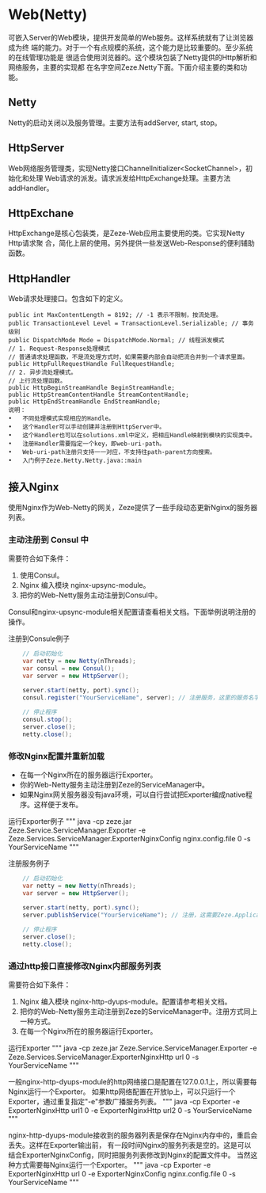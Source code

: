 # Web(Netty)

可嵌入Server的Web模块，提供开发简单的Web服务。这样系统就有了让浏览器成为终
端的能力。对于一个有点规模的系统，这个能力是比较重要的。至少系统的在线管理功能是
很适合使用浏览器的。这个模块包装了Netty提供的Http解析和网络服务，主要的实现都
在名字空间Zeze.Netty下面。下面介绍主要的类和功能。

## Netty
Netty的启动关闭以及服务管理。主要方法有addServer, start, stop。

## HttpServer
Web网络服务管理类，实现Netty接口ChannelInitializer&lt;SocketChannel&gt;，初始化和处理
Web请求的派发。请求派发给HttpExchange处理。主要方法addHandler。

## HttpExchane
HttpExchange是核心包装类，是Zeze-Web应用主要使用的类。它实现Netty Http请求聚
合，简化上层的使用。另外提供一些发送Web-Response的便利辅助函数。

## HttpHandler
Web请求处理接口。包含如下的定义。
```
public int MaxContentLength = 8192; // -1 表示不限制，按流处理。
public TransactionLevel Level = TransactionLevel.Serializable; // 事务级别
public DispatchMode Mode = DispatchMode.Normal; // 线程派发模式
// 1. Request-Response处理模式
// 普通请求处理函数，不是流处理方式时，如果需要内部会自动把流合并到一个请求里面。
public HttpFullRequestHandle FullRequestHandle;
// 2. 异步流处理模式。
// 上行流处理函数。
public HttpBeginStreamHandle BeginStreamHandle;
public HttpStreamContentHandle StreamContentHandle;
public HttpEndStreamHandle EndStreamHandle;
说明：
•	不同处理模式实现相应的Handle。
•	这个Handler可以手动创建并注册到HttpServer中。
•	这个Handler也可以在solutions.xml中定义，把相应Handle映射到模块的实现类中。
•	注册Handler需要指定一个key，即web-uri-path。
•	Web-uri-path注册只支持一一对应，不支持往path-parent方向搜索。
•	入门例子Zeze.Netty.Netty.java::main
```
## 接入Nginx
使用Nginx作为Web-Netty的网关，Zeze提供了一些手段动态更新Nginx的服务器列表。

### 主动注册到 Consul 中
需要符合如下条件：
1. 使用Consul。
2. Nginx 编入模块 nginx-upsync-module。
3. 把你的Web-Netty服务主动注册到Consul中。

Consul和nginx-upsync-module相关配置请查看相关文档。下面举例说明注册的操作。

注册到Consule例子
```java
    // 启动初始化
    var netty = new Netty(nThreads);
    var consul = new Consul();
    var server = new HttpServer();

    server.start(netty, port).sync();
    consul.register("YourServiceName", server); // 注册服务，这里的服务名字需要和Nginx配置一致。
    
    // 停止程序
    consul.stop(); 
    server.close();
    netty.close();
```

### 修改Nginx配置并重新加载

* 在每一个Nginx所在的服务器运行Exporter。
* 你的Web-Netty服务主动注册到Zeze的ServiceManager中。
* 如果Nginx网关服务器没有java环境，可以自行尝试把Exporter编成native程序。这样便于发布。

运行Exporter例子
"""
java -cp zeze.jar Zeze.Service.ServiceManager.Exporter -e Zeze.Services.ServiceManager.ExporterNginxConfig nginx.config.file 0 -s YourServiceName
"""

注册服务例子
```java
    // 启动初始化
    var netty = new Netty(nThreads);
    var server = new HttpServer();

    server.start(netty, port).sync();
    server.publishService("YourServiceName"); // 注册，这需要Zeze.Application环境。还有另一个版本的publishService可用。
    
    // 停止程序
    server.close();
    netty.close();
```

### 通过http接口直接修改Nginx内部服务列表
需要符合如下条件：
1. Nginx 编入模块 nginx-http-dyups-module。配置请参考相关文档。
2. 把你的Web-Netty服务主动注册到Zeze的ServiceManager中。注册方式同上一种方式。
3. 在每一个Nginx所在的服务器运行Exporter。

运行Exporter
"""
java -cp zeze.jar Zeze.Service.ServiceManager.Exporter -e Zeze.Services.ServiceManager.ExporterNginxHttp url 0 -s YourServiceName
"""

一般nginx-http-dyups-module的http网络接口是配置在127.0.0.1上，所以需要每Nginx运行一个Exporter。
如果http网络配置在开放Ip上，可以只运行一个Exporter，通过重复指定"-e"参数广播服务列表。
"""
java -cp Exporter -e ExporterNginxHttp url1 0 -e  ExporterNginxHttp url2 0 -s YourServiceName
"""

nginx-http-dyups-module接收到的服务器列表是保存在Nginx内存中的，重启会丢失。这样在Exporter输出前，
有一段时间Nginx的服务列表是空的。这是可以结合ExporterNginxConfig，同时把服务列表修改到Nginx的配置文件中。
当然这种方式需要每Nginx运行一个Exporter。
"""
java -cp Exporter -e ExporterNginxHttp url 0 -e  ExporterNginxConfig nginx.config.file 0 -s YourServiceName
"""

